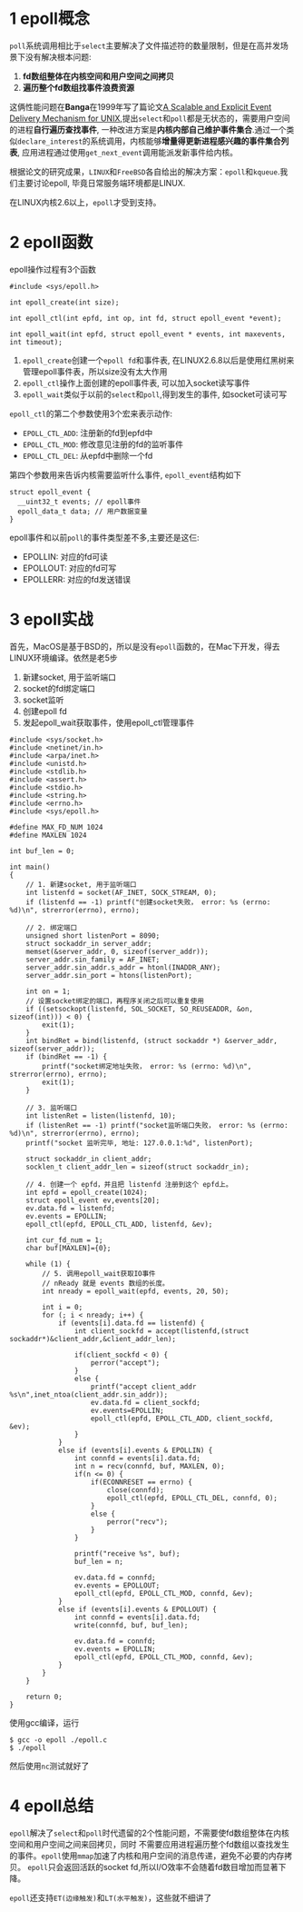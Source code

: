 # 1 epoll概念

`poll`系统调用相比于`select`主要解决了文件描述符的数量限制，但是在高并发场景下没有解决根本问题:

1. **fd数组整体在内核空间和用户空间之间拷贝**
2. **遍历整个fd数组找事件浪费资源**

这俩性能问题在**Banga**在1999年写了篇论文[A Scalable and Explicit Event
Delivery Mechanism for UNIX](http://static.usenix.org/event/usenix99/full_papers/banga/banga.pdf),提出`select`和`poll`都是无状态的，需要用户空间的进程**自行遍历查找事件**, 一种改进方案是**内核内部自己维护事件集合**.通过一个类似`declare_interest`的系统调用，内核能够**增量得更新进程感兴趣的事件集合列表**, 应用进程通过使用`get_next_event`调用能派发新事件给内核。

根据论文的研究成果，`LINUX`和`FreeBSD`各自给出的解决方案：`epoll`和`kqueue`.我们主要讨论epoll, 毕竟日常服务端环境都是LINUX.

在LINUX内核2.6以上，`epoll`才受到支持。

# 2 epoll函数

epoll操作过程有3个函数

```
#include <sys/epoll.h>

int epoll_create(int size);

int epoll_ctl(int epfd, int op, int fd, struct epoll_event *event);

int epoll_wait(int epfd, struct epoll_event * events, int maxevents, int timeout);
```

1. `epoll_create`创建一个`epoll fd`和事件表, 在LINUX2.6.8以后是使用红黑树来管理epoll事件表，所以size没有太大作用
2. `epoll_ctl`操作上面创建的epoll事件表, 可以加入socket读写事件
3. `epoll_wait`类似于以前的`select`和`poll`,得到发生的事件, 如socket可读可写

`epoll_ctl`的第二个参数使用3个宏来表示动作:

- `EPOLL_CTL_ADD`: 注册新的fd到epfd中
- `EPOLL_CTL_MOD`: 修改意见注册的fd的监听事件
- `EPOLL_CTL_DEL`: 从epfd中删除一个fd

第四个参数用来告诉内核需要监听什么事件, `epoll_event`结构如下

```
struct epoll_event {
  __uint32_t events; // epoll事件
  epoll_data_t data; // 用户数据变量
}
```

epoll事件和以前`poll`的事件类型差不多,主要还是这仨:

- EPOLLIN: 对应的fd可读
- EPOLLOUT: 对应的fd可写
- EPOLLERR: 对应的fd发送错误

# 3 epoll实战

首先，MacOS是基于BSD的，所以是没有`epoll`函数的，在Mac下开发，得去LINUX环境编译。依然是老5步

1. 新建socket, 用于监听端口
2. socket的fd绑定端口
3. socket监听
4. 创建epoll fd
5. 发起epoll_wait获取事件，使用epoll_ctl管理事件

```
#include <sys/socket.h>
#include <netinet/in.h>
#include <arpa/inet.h>
#include <unistd.h>
#include <stdlib.h>
#include <assert.h>
#include <stdio.h>
#include <string.h>
#include <errno.h>
#include <sys/epoll.h>

#define MAX_FD_NUM 1024
#define MAXLEN 1024

int buf_len = 0;

int main()
{
    // 1. 新建socket, 用于监听端口
    int listenfd = socket(AF_INET, SOCK_STREAM, 0);
    if (listenfd == -1) printf("创建socket失败， error: %s (errno: %d)\n", strerror(errno), errno);

    // 2. 绑定端口
    unsigned short listenPort = 8090;
    struct sockaddr_in server_addr;
    memset(&server_addr, 0, sizeof(server_addr));
    server_addr.sin_family = AF_INET;
    server_addr.sin_addr.s_addr = htonl(INADDR_ANY);
    server_addr.sin_port = htons(listenPort);

    int on = 1;
    // 设置socket绑定的端口，再程序关闭之后可以重复使用
    if ((setsockopt(listenfd, SOL_SOCKET, SO_REUSEADDR, &on, sizeof(int))) < 0) {
        exit(1);
    }
    int bindRet = bind(listenfd, (struct sockaddr *) &server_addr, sizeof(server_addr));
    if (bindRet == -1) {
        printf("socket绑定地址失败， error: %s (errno: %d)\n", strerror(errno), errno);
        exit(1);
    }

    // 3. 监听端口
    int listenRet = listen(listenfd, 10);
    if (listenRet == -1) printf("socket监听端口失败， error: %s (errno: %d)\n", strerror(errno), errno);
    printf("socket 监听完毕, 地址: 127.0.0.1:%d", listenPort);

    struct sockaddr_in client_addr;
    socklen_t client_addr_len = sizeof(struct sockaddr_in);

    // 4. 创建一个 epfd，并且把 listenfd 注册到这个 epfd上。
    int epfd = epoll_create(1024);
    struct epoll_event ev,events[20];
    ev.data.fd = listenfd;
    ev.events = EPOLLIN;
    epoll_ctl(epfd, EPOLL_CTL_ADD, listenfd, &ev);

    int cur_fd_num = 1;
    char buf[MAXLEN]={0};

    while (1) {
        // 5. 调用epoll_wait获取IO事件
        // nReady 就是 events 数组的长度。
        int nready = epoll_wait(epfd, events, 20, 50);

        int i = 0;
        for (; i < nready; i++) {
            if (events[i].data.fd == listenfd) {
                int client_sockfd = accept(listenfd,(struct sockaddr*)&client_addr,&client_addr_len);

                if(client_sockfd < 0) {
                    perror("accept");
                }
                else {
                    printf("accept client_addr %s\n",inet_ntoa(client_addr.sin_addr));
                    ev.data.fd = client_sockfd;
                    ev.events=EPOLLIN;
                    epoll_ctl(epfd, EPOLL_CTL_ADD, client_sockfd, &ev);
                }
            }
            else if (events[i].events & EPOLLIN) {
                int connfd = events[i].data.fd;
                int n = recv(connfd, buf, MAXLEN, 0);
                if(n <= 0) {
                    if(ECONNRESET == errno) {
                        close(connfd);
                        epoll_ctl(epfd, EPOLL_CTL_DEL, connfd, 0);
                    }
                    else {
                        perror("recv");
                    }
                }

                printf("receive %s", buf);
                buf_len = n;

                ev.data.fd = connfd;
                ev.events = EPOLLOUT;
                epoll_ctl(epfd, EPOLL_CTL_MOD, connfd, &ev);
            }
            else if (events[i].events & EPOLLOUT) {
                int connfd = events[i].data.fd;
                write(connfd, buf, buf_len);

                ev.data.fd = connfd;
                ev.events = EPOLLIN;
                epoll_ctl(epfd, EPOLL_CTL_MOD, connfd, &ev);
            }
        }
    }

    return 0;
}
```

使用gcc编译，运行

```
$ gcc -o epoll ./epoll.c
$ ./epoll
```

然后使用`nc`测试就好了

# 4 epoll总结

`epoll`解决了`select`和`poll`时代遗留的2个性能问题，不需要使fd数组整体在内核空间和用户空间之间来回拷贝，同时
不需要应用进程遍历整个fd数组以查找发生的事件。`epoll`使用`mmap`加速了内核和用户空间的消息传递，避免不必要的内存拷贝。
`epoll`只会返回活跃的socket fd,所以I/O效率不会随着fd数目增加而显著下降。

`epoll`还支持`ET(边缘触发)`和`LT(水平触发)`，这些就不细讲了